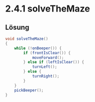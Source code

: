 # 2.4.1 solveTheMaze

## Lösung

```java
void solveTheMaze()
{
    while (!onBeeper()) {
        if (frontIsClear()) {
            moveForward();
        } else if (leftIsClear()) {
            turnLeft();
        } else {
            turnRight();
        }
    }
    pickBeeper();
}
```
